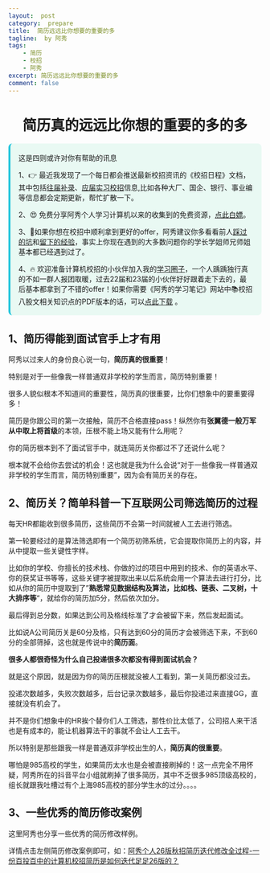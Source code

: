 ```yaml
---
layout:  post
category:  prepare
title:  简历远远比你想要的重要的多
tagline:  by 阿秀
tags:
    - 简历
    - 校招
    - 阿秀
excerpt: 简历远远比你想要的重要的多
comment: false
---
```


<h1 align="center">简历真的远远比你想的重要的多的多</h1>

<div style="border-color: #24C6DC;
            background-color: #e9f9f3;         
            margin: 1rem 0;
        padding: .25rem 1rem;
        border-left-width: .3rem;
        border-left-style: solid;
        border-radius: .5rem;
        color: inherit;">
  <p>这是四则或许对你有帮助的讯息</p>
  <p>1、👉 最近我发现了一个每日都会推送最新校招资讯的《校招日程》文档，其中包括<a style="text-decoration: underline" href="https://flowus.cn/share/ee50d5eb-3cd5-4f74-880e-95b215dd4ff2" target="_blank">往届补录</a>、<a href="https://flowus.cn/share/5f327c98-1e31-46c8-b86b-5ac6105e021f" target="_blank">应届实习校招</a>信息,比如各种大厂、国企、银行、事业编等信息都会定期更新，帮忙扩散一下。</p>  
  <p>2、😍
    免费分享阿秀个人学习计算机以来的收集到的免费资源，<a style="text-decoration: underline" href="/notes/07-resources/01-free/01-introduce.html" target="_blank">点此白嫖</a>。
  </p>
  <p>3、🚀如果你想在校招中顺利拿到更好的offer，阿秀建议你多看看前人<a style="text-decoration: underline" href="https://www.yuque.com/tuobaaxiu/httmmc/npg1k81zeq4wfpyz" target="_blank">踩过的坑</a>和<a style="text-decoration: underline"  target="_blank" href="https://www.yuque.com/tuobaaxiu/httmmc/gge9ppd0mbu2d3dp">留下的经验</a>，事实上你现在遇到的大多数问题你的学长学姐师兄师姐基本都已经遇到过了。
  </p>
  <p>4、🔥 欢迎准备计算机校招的小伙伴加入我的<a  style="text-decoration: underline" href="https://www.yuque.com/tuobaaxiu/httmmc/xg0otqvc17wfx4u9" target="_blank">学习圈子</a>，一个人踽踽独行真的不如一群人报团取暖，过去22届和23届的小伙伴好好跟着走下去的，最后基本都拿到了不错的offer！如果你需要《阿秀的学习笔记》网站中📚︎校招八股文相关知识点的PDF版本的话，可以<a style="text-decoration: underline" href="/notes/08-other/02-question.html#_5、如何下载阿秀的学习笔记内容pdf版本" target="_blank">点此下载</a> 。</p>   </div>

<p id="简历很重要"></p>

## 1、简历得能到面试官手上才有用

阿秀以过来人的身份良心说一句，**简历真的很重要**！

特别是对于一些像我一样普通双非学校的学生而言，简历特别重要！

很多人貌似根本不知道间的重要性，简历真的很重要，比你们想象中的要重要得多！

简历是你跟公司的第一次接触，简历不合格直接pass！纵然你有**张翼德一般万军从中取上将首级**的本领，压根不能上场又能有什么用呢？

你的简历根本到不了面试官手中，就连简历关你都过不了还说什么呢？

根本就不会给你去尝试的机会！这也就是我为什么会说“对于一些像我一样普通双非学校的学生而言，简历特别重要”，因为会有简历关的存在。

## 2、简历关？简单科普一下互联网公司筛选简历的过程

每天HR都能收到很多简历，这些简历不会第一时间就被人工去进行筛选。

第一轮要经过的是算法筛选即有一个简历初筛系统，它会提取你简历上的内容，并从中提取一些关键性字样。

比如你的学校、你擅长的技术栈、你做的过的项目中用到的技术、你的英语水平、你的获奖证书等等，这些关键字被提取出来以后系统会用一个算法去进行打分，比如从你的简历中提取到了”**熟悉常见数据结构及算法，比如栈、链表、二叉树，十大排序等**“，就给你的简历加5分，然后依次加分。

最后得到总分数，如果达到公司及格线标准了才会被留下来，然后发起面试。

比如说A公司简历关是60分及格，只有达到60分的简历才会被筛选下来，不到60分的全部筛掉，这也就是传说中的**简历面**。

**很多人都很奇怪为什么自己投递很多次都没有得到面试机会？**

就是这个原因，就是因为你的简历压根就没被人工看到，第一关简历都没过去。

投递次数越多，失败次数越多，后台记录次数越多，最后你投递过来直接GG，直接就没有机会了。

并不是你们想象中的HR挨个替你们人工筛选，那性价比太低了，公司招人来干活也是有成本的，能让机器算法干的事就不会让人工去干。

所以特别是那些跟我一样是普通双非学校出生的人，**简历真的很重要**。

哪怕是985高校的学生，如果简历太水也是会被直接刷掉的！这一点完全不用怀疑，阿秀所在的抖音平台小组就刷掉了很多简历，其中不乏很多985顶级高校的，组长就跟我吐槽过有个上海985高校的部分学生水的过分。。。。

## 3、一些优秀的简历修改案例

这里阿秀也分享一些优秀的简历修改样例。

详情点击左侧简历修改案例即可，如：[阿秀个人26版秋招简历迭代修改全过程-一份百投百中的计算机校招简历是如何迭代足足26版的？](./01-01-一份百投百中的计算机校招简历是如何迭代足足26版的.md)

